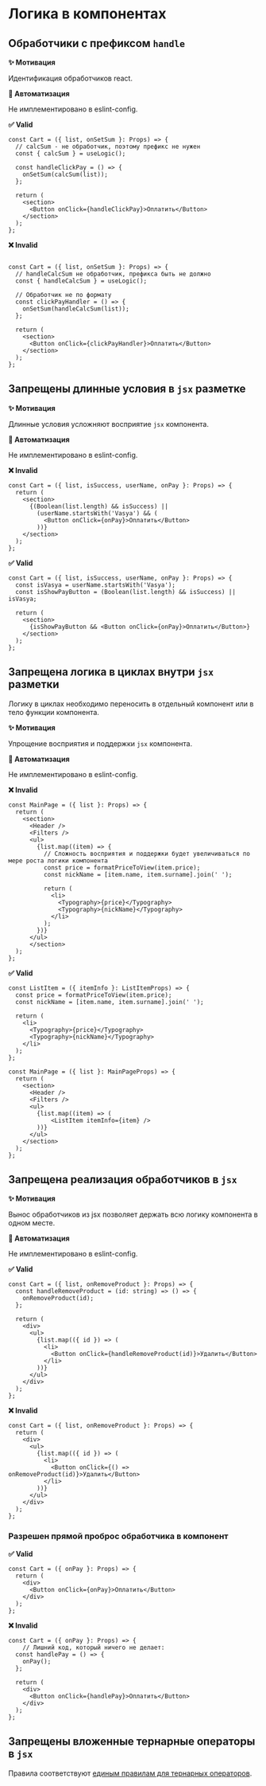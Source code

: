 # Логика в компонентах

## Обработчики с префиксом `handle`

**✨ Мотивация**

Идентификация обработчиков react.

**🤖 Автоматизация**

Не имплементировано в eslint-config.

**✅ Valid**

```tsx
const Cart = ({ list, onSetSum }: Props) => {
  // calcSum - не обработчик, поэтому префикс не нужен
  const { calcSum } = useLogic();

  const handleClickPay = () => {
    onSetSum(calcSum(list));
  };

  return (
    <section>
      <Button onClick={handleClickPay}>Оплатить</Button>
    </section>
  );
};

```

**❌ Invalid**

```tsx

const Cart = ({ list, onSetSum }: Props) => {
  // handleCalcSum не обработчик, префикса быть не должно
  const { handleCalcSum } = useLogic();

  // Обработчик не по формату
  const clickPayHandler = () => {
    onSetSum(handleCalcSum(list));
  };

  return (
    <section>
      <Button onClick={clickPayHandler}>Оплатить</Button>
    </section>
  );
};
```

## Запрещены длинные условия в `jsx` разметке

**✨ Мотивация**

Длинные условия усложняют восприятие `jsx` компонента.

**🤖 Автоматизация**

Не имплементировано в eslint-config.

**❌ Invalid**

```tsx
const Cart = ({ list, isSuccess, userName, onPay }: Props) => {
  return (
    <section>
      {(Boolean(list.length) && isSuccess) ||
        (userName.startsWith('Vasya') && (
          <Button onClick={onPay}>Оплатить</Button>
        ))}
    </section>
  );
};
```

**✅ Valid**

```tsx
const Cart = ({ list, isSuccess, userName, onPay }: Props) => {
  const isVasya = userName.startsWith('Vasya');
  const isShowPayButton = (Boolean(list.length) && isSuccess) || isVasya;

  return (
    <section>
      {isShowPayButton && <Button onClick={onPay}>Оплатить</Button>}
    </section>
  );
};
```

## Запрещена логика в циклах внутри `jsx` разметки

Логику в циклах необходимо переносить в отдельный компонент или в тело функции компонента.

**✨ Мотивация**

Упрощение восприятия и поддержки `jsx` компонента.

**🤖 Автоматизация**

Не имплементировано в eslint-config.

**❌ Invalid**

```tsx
const MainPage = ({ list }: Props) => {
  return (
    <section>
      <Header />
      <Filters />
      <ul>
        {list.map((item) => {
          // Сложность восприятия и поддержки будет увеличиваться по мере роста логики компонента
          const price = formatPriceToView(item.price);
          const nickName = [item.name, item.surname].join(' ');

          return (
            <li>
              <Typography>{price}</Typography>
              <Typography>{nickName}</Typography>
            </li>
          );
        })}
      </ul>
      </section>
  );
};
```

**✅ Valid**

```tsx
const ListItem = ({ itemInfo }: ListItemProps) => {
  const price = formatPriceToView(item.price);
  const nickName = [item.name, item.surname].join(' ');

  return (
    <li>
      <Typography>{price}</Typography>
      <Typography>{nickName}</Typography>
    </li>
  );
};

const MainPage = ({ list }: MainPageProps) => {
  return (
    <section>
      <Header />
      <Filters />
      <ul>
        {list.map((item) => (
            <ListItem itemInfo={item} />
        ))}
      </ul>
    </section>
  );
};
```

## Запрещена реализация обработчиков в `jsx`

**✨ Мотивация**

Вынос обработчиков из jsx позволяет держать всю логику компонента в одном месте.

**🤖 Автоматизация**

Не имплементировано в eslint-config.

**✅ Valid**

```tsx
const Cart = ({ list, onRemoveProduct }: Props) => {
  const handleRemoveProduct = (id: string) => () => {
    onRemoveProduct(id);
  };

  return (
    <div>
      <ul>
        {list.map(({ id }) => (
          <li>
            <Button onClick={handleRemoveProduct(id)}>Удалить</Button>
          </li>
        ))}
      </ul>
    </div>
  );
};
```

**❌ Invalid**

```tsx
const Cart = ({ list, onRemoveProduct }: Props) => {
  return (
    <div>
      <ul>
        {list.map(({ id }) => (
          <li>
            <Button onClick={() => onRemoveProduct(id)}>Удалить</Button>
          </li>
        ))}
      </ul>
    </div>
  );
};
```

### Разрешен прямой проброс обработчика в компонент

**✅ Valid**

```tsx
const Cart = ({ onPay }: Props) => {
  return (
    <div>
      <Button onClick={onPay}>Оплатить</Button>
    </div>
  );
};
```

**❌ Invalid**

```tsx
const Cart = ({ onPay }: Props) => {
    // Лишний код, который ничего не делает:
  const handlePay = () => {
    onPay();
  };

  return (
    <div>
      <Button onClick={handlePay}>Оплатить</Button>
    </div>
  );
};
```

## Запрещены вложенные тернарные операторы в `jsx`

Правила соответствуют [единым правилам для тернарных операторов](../conditional-statements#запрещено-использовать-вложенные-тернарные-операторы).
